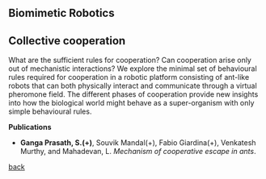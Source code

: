 ## Biomimetic Robotics

## Collective cooperation
What are the sufficient rules for cooperation? Can cooperation arise only out of mechanistic interactions? We explore the minimal set of behavioural rules required for cooperation in a robotic platform consisting of ant-like robots that can both physically interact and communicate through a virtual pheromone field. The different phases of cooperation provide new insights into how the biological world might behave as a super-organism with only simple behavioural rules.

**Publications**

* **Ganga Prasath, S.(+)**, Souvik Mandal(+), Fabio Giardina(+), Venkatesh Murthy, and Mahadevan, L. _Mechanism of cooperative escape in ants_.

<!-- Biomimicry has been a niche theme in robotics research. Though this approach has led to novel designs adaptible to natural conditions, it has had limited success due to large degrees of freedom of the robots which makes the system difficult to control. We take a stochastic approach to bio-inspired design where the tools of statistical mechanics, designed to result in average success but with high robustness can be leveraged for desideratum, and this provides a new path for robotics.-->

[back](./research)
